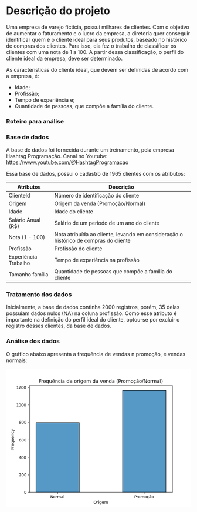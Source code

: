 # Descrição do projeto

Uma empresa de varejo fictícia, possui milhares de clientes. Com o objetivo de aumentar o faturamento e o lucro da empresa, a diretoria quer conseguir identificar quem é o cliente ideal para seus produtos, baseado no histórico de compras dos clientes. Para isso, ela fez o trabalho de classificar os clientes com uma nota de 1 a 100. A partir dessa classificação, o perfil do cliente ideal da empresa, deve ser determinado.


As características do cliente ideal, que devem ser definidas de acordo com a empresa, é:
* Idade;
* Profissão;
* Tempo de experiência e;
* Quantidade de pessoas, que compõe a família do cliente.

 ### Roteiro para análise


 ### Base de dados

 A base de dados foi fornecida durante um treinamento, pela empresa Hashtag Programação.
 Canal no Youtube: https://www.youtube.com/@HashtagProgramacao

 Essa base de dados, possui o cadastro de 1965 clientes com os atributos:

| **Atributos** | **Descrição** |
| ------------------- | ------------------- |
| ClienteId | Número de identificação do cliente |
| Origem | Origem da venda (Promoção/Normal) |
| Idade | Idade do cliente |
| Salário Anual (R$) | Salário de um período de um ano do cliente |
| Nota (1 - 100) | Nota atribuída ao cliente, levando em consideração o histórico de compras do cliente |
| Profissão | Profissão do cliente |
| Experiência Trabalho | Tempo de experiência na profissão |
| Tamanho família | Quantidade de pessoas que compõe a família do cliente |


### Tratamento dos dados

Inicialmente, a base de dados continha 2000 registros, porém, 35 delas possuiam dados nulos (NA) na coluna profissão. Como esse atributo é importante na definição do perfil ideal do cliente, optou-se por excluir o registro desses clientes, da base de dados.

### Análise dos dados

O gráfico abaixo apresenta a frequência de vendas n promoção, e vendas normais:

<div align="center">
<img src="img/origem.png" />
</div>

